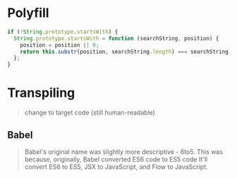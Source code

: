# Polyfill
```js
if (!String.prototype.startsWith) {
  String.prototype.startsWith = function (searchString, position) {
    position = position || 0;
    return this.substr(position, searchString.length) === searchString;
  };
}
```
# Transpiling
> change to target code (still human-readable)
## Babel
> Babel's original name was slightly more descriptive - 6to5. This was because, originally, Babel converted ES6 code to ES5 code
> It'll convert ES6 to ES5, JSX to JavaScript, and Flow to JavaScript.